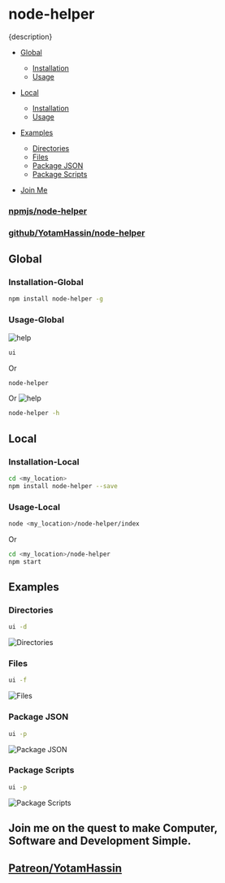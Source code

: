 
# node-helper
{description}
- [Global](#global)
    - [Installation](#installation-global)
    - [Usage](#usage-global)

- [Local](#local)
    - [Installation](#installation-local)
    - [Usage](#usage-local)

- [Examples](#examples)
    - [Directories](#directories)
    - [Files](#files)
    - [Package JSON](#package-json)
    - [Package Scripts](#package-scripts)

- [Join Me](#join-me-on-the-quest-to-make-computer-software-and-development-simple)

### [npmjs/node-helper](https://www.npmjs.com/package/node-helper)

### [github/YotamHassin/node-helper](https://github.com/YotamHassin/node-helper)

## Global

### Installation-Global
```sh
npm install node-helper -g
```

### Usage-Global
![help](https://github.com/YotamHassin/ui-helper/blob/master/assets/help.PNG?raw=true)

```sh
ui
```
Or
```sh
node-helper
```

Or
![help](https://github.com/YotamHassin/ui-helper/blob/master/assets/help.PNG?raw=true)
```sh
node-helper -h
```
## Local

### Installation-Local
```sh
cd <my_location>
npm install node-helper --save
```

### Usage-Local

```sh
node <my_location>/node-helper/index
```
Or
```sh
cd <my_location>/node-helper
npm start
```
## Examples

### Directories
```sh
ui -d
```
![Directories](https://github.com/YotamHassin/ui-helper/blob/master/assets/directories.PNG?raw=true)

### Files
```sh
ui -f
```
![Files](https://github.com/YotamHassin/ui-helper/blob/master/assets/files.PNG?raw=true)

### Package JSON
```sh
ui -p
```
![Package JSON](https://github.com/YotamHassin/ui-helper/blob/master/assets/package.PNG?raw=true)

### Package Scripts
```sh
ui -p
```
![Package Scripts](https://github.com/YotamHassin/ui-helper/blob/master/assets/packageScripts.PNG?raw=true)

## Join me on the quest to make Computer, Software and Development Simple.

## [Patreon/YotamHassin](https://www.patreon.com/YotamHassin)